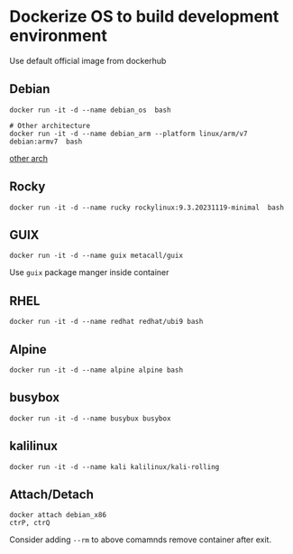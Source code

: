 # Dockerize OS to build development environment

Use default official image from dockerhub

## Debian
```
docker run -it -d --name debian_os  bash

# Other architecture
docker run -it -d --name debian_arm --platform linux/arm/v7 debian:armv7  bash
```
[other arch](https://github.com/esmaeelE/embedded/blob/main/docker.md)

## Rocky

```
docker run -it -d --name rucky rockylinux:9.3.20231119-minimal  bash
```
## GUIX

```
docker run -it -d --name guix metacall/guix
```
Use `guix` package manger inside container

## RHEL

```
docker run -it -d --name redhat redhat/ubi9 bash
```

## Alpine

```
docker run -it -d --name alpine alpine bash
```

## busybox
```
docker run -it -d --name busybux busybox
```

## kalilinux
```
docker run -it -d --name kali kalilinux/kali-rolling
```

## Attach/Detach
```
docker attach debian_x86
ctrP, ctrQ
```

Consider adding `--rm` to above comamnds remove container after exit.


